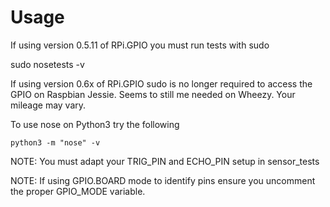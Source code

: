 Usage
=====

If using version 0.5.11 of RPi.GPIO you must run tests with sudo

   sudo nosetests -v

If using version 0.6x of RPi.GPIO sudo is no longer required to access the GPIO
on Raspbian Jessie.  Seems to still me needed on Wheezy.  Your mileage may vary.

To use nose on Python3 try the following

    python3 -m "nose" -v

NOTE: You must  adapt your TRIG_PIN and ECHO_PIN setup in sensor_tests

NOTE: If using GPIO.BOARD mode to identify pins ensure you uncomment the proper GPIO_MODE variable.
